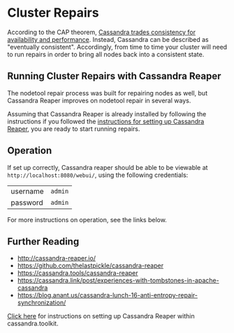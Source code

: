 # Cluster Repairs
According to the CAP theorem, [Cassandra trades consistency for availability and performance](https://www.datastax.com/blog/how-apache-cassandratm-balances-consistency-availability-and-performance). Instead, Cassandra can be described as "eventually consistent". Accordingly, from time to time your cluster will need to run repairs in order to bring all nodes back into a consistent state.

## Running Cluster Repairs with Cassandra Reaper
The nodetool repair process was built for repairing nodes as well, but Cassandra Reaper improves on nodetool repair in several ways. 

Assuming that Cassandra Reaper is already installed by following the instructions if you followed the [instructions for setting up Cassandra Reaper](../../setup/setup.repairs), you are ready to start running repairs.

## Operation
If set up correctly, Cassandra reaper should be able to be viewable at `http://localhost:8080/webui/`, using the following credentials: 

|               |               |
| ------------- | ------------- | 
| username | `admin` |
| password | `admin` |

For more instructions on operation, see the links below.

## Further Reading
- http://cassandra-reaper.io/
- https://github.com/thelastpickle/cassandra-reaper
- https://cassandra.tools/cassandra-reaper
- https://cassandra.link/post/experiences-with-tombstones-in-apache-cassandra
- https://blog.anant.us/cassandra-lunch-16-anti-entropy-repair-synchronization/

[Click here](../../setup/setup.repairs.md) for instructions on setting up Cassandra Reaper within cassandra.toolkit.
